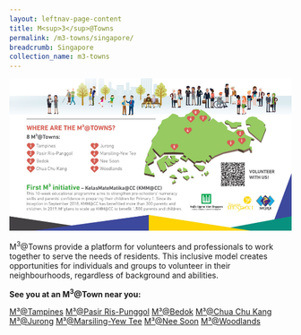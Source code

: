 ```yaml
---
layout: leftnav-page-content
title: M<sup>3</sup>@Towns
permalink: /m3-towns/singapore/
breadcrumb: Singapore
collection_name: m3-towns
---
```


![Image of Singapore Map and legends of M3@Towns](/images/m3-towns-map.jpg)

M<sup>3</sup>@Towns provide a platform for volunteers and professionals to work together to serve the needs of residents. This inclusive model creates opportunities for individuals and groups to volunteer in their neighbourhoods, regardless of background and abilities.

**See you at an M<sup>3</sup>@Town near you:**

[M³@Tampines](/m3-towns/tampines/)
[M³@Pasir Ris-Punggol](/m3-towns/pasir-ris-punggol/)
[M³@Bedok](/m3-towns/bedok/)
[M³@Chua Chu Kang](/m3-towns/chua-chu-kang/)
[M³@Jurong](/m3-towns/jurong/)
[M³@Marsiling-Yew Tee](/m3-towns/marsiling-yew-tee/)
[M³@Nee Soon](/m3-towns/nee-soon/)
[M³@Woodlands](/m3-towns/woodlands/)
